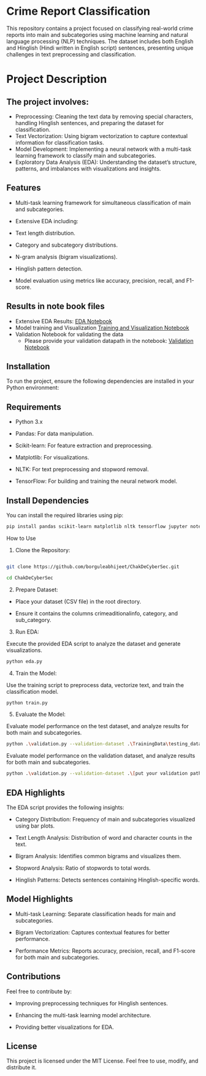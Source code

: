 
# **Crime Report Classification**
This repository contains a project focused on classifying real-world crime reports into main and subcategories using machine learning and natural language processing (NLP) techniques. The dataset includes both English and Hinglish (Hindi written in English script) sentences, presenting unique challenges in text preprocessing and classification.



# **Project Description** 

## The project involves:
- Preprocessing: Cleaning the text data by removing special characters, handling Hinglish sentences, and preparing the dataset for classification.
- Text Vectorization: Using bigram vectorization to capture contextual information for classification tasks.
- Model Development: Implementing a neural network with a multi-task learning framework to classify main and subcategories.
- Exploratory Data Analysis (EDA): Understanding the dataset’s structure, patterns, and imbalances with visualizations and insights.

## Features



- Multi-task learning framework for simultaneous classification of main and subcategories.

- Extensive EDA including:

- Text length distribution.

- Category and subcategory distributions.

- N-gram analysis (bigram visualizations).

- Hinglish pattern detection.

- Model evaluation using metrics like accuracy, precision, recall, and F1-score.


## Results in note book files
- Extensive EDA Results: 
 <a id='ssFeatures' href=".\EDA.ipynb">EDA Notebook</a>
- Model training and Visualization
   <a id='ssFeatures' href=".\cyber_Crime_text_classification.ipynb">Training and Visualization Notebook</a>
- Validation Notebook for validating the data
  - Please provide your validation datapath in the notebook: 
   <a id='ssFeatures' href=".\validation_script.ipynb">Validation Notebook</a>

## Installation



To run the project, ensure the following dependencies are installed in your Python environment:



## Requirements



- Python 3.x

- Pandas: For data manipulation.

- Scikit-learn: For feature extraction and preprocessing.

- Matplotlib: For visualizations.

- NLTK: For text preprocessing and stopword removal.

- TensorFlow: For building and training the neural network model.



## Install Dependencies



You can install the required libraries using pip:



```bash 
pip install pandas scikit-learn matplotlib nltk tensorflow jupyter notebook wordcloud
```



How to Use



1. Clone the Repository:


```bash 

git clone https://github.com/borguleabhijeet/ChakDeCyberSec.git

cd ChakDeCyberSec
```




2. Prepare Dataset:

- Place your dataset (CSV file) in the root directory.

- Ensure it contains the columns crimeaditionalinfo, category, and sub_category.

3. Run EDA:

Execute the provided EDA script to analyze the dataset and generate visualizations.


```bash 
python eda.py
```




4. Train the Model:

Use the training script to preprocess data, vectorize text, and train the classification model.


```bash 
python train.py
```




5. Evaluate the Model:

Evaluate model performance on the test dataset, and analyze results for both main and subcategories.
 
 ```bash
python .\validation.py --validation-dataset .\TrainingData\testing_dataset.csv

```
Evaluate model performance on the validation dataset, and analyze results for both main and subcategories.

 ```bash
python .\validation.py --validation-dataset .\[put your validation path here....]

```

## EDA Highlights



The EDA script provides the following insights:

- Category Distribution: Frequency of main and subcategories visualized using bar plots.

- Text Length Analysis: Distribution of word and character counts in the text.

- Bigram Analysis: Identifies common bigrams and visualizes them.

- Stopword Analysis: Ratio of stopwords to total words.

- Hinglish Patterns: Detects sentences containing Hinglish-specific words.



## Model Highlights



- Multi-task Learning: Separate classification heads for main and subcategories.

- Bigram Vectorization: Captures contextual features for better performance.

- Performance Metrics: Reports accuracy, precision, recall, and F1-score for both main and subcategories.



## Contributions



Feel free to contribute by:

- Improving preprocessing techniques for Hinglish sentences.

- Enhancing the multi-task learning model architecture.

- Providing better visualizations for EDA.



## License



This project is licensed under the MIT License. Feel free to use, modify, and distribute it.
